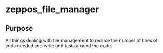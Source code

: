 # zeppos_file_manager

## Purpose
All things dealing with file management to reduce the number of lines of code needed and write unit tests around the code.